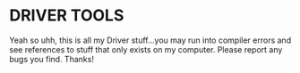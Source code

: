# DRIVER TOOLS #

Yeah so uhh, this is all my Driver stuff...you may run into compiler errors and see references to stuff that only exists on my computer.
Please report any bugs you find. Thanks!